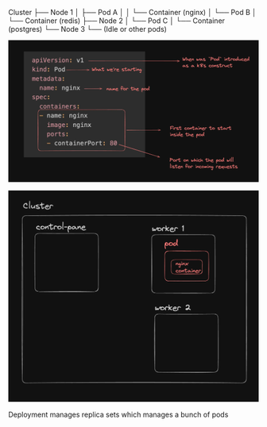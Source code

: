 Cluster
├── Node 1
│   ├── Pod A
│   │   └── Container (nginx)
│   └── Pod B
│       └── Container (redis)
├── Node 2
│   └── Pod C
│       └── Container (postgres)
└── Node 3
    └── (Idle or other pods)

![alt text](image.png)

![alt text](image-1.png)


Deployment manages replica sets which manages a bunch of pods

